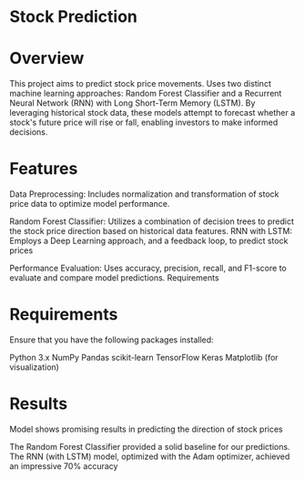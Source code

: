 # Stock Prediction
# Overview

This project aims to predict stock price movements. Uses two distinct machine learning approaches: Random Forest Classifier and a Recurrent Neural Network (RNN) with Long Short-Term Memory (LSTM). By leveraging historical stock data, these models attempt to forecast whether a stock's future price will rise or fall, enabling investors to make informed decisions.

# Features

Data Preprocessing: Includes normalization and transformation of stock price data to optimize model performance.

Random Forest Classifier: Utilizes a combination of decision trees to predict the stock price direction based on historical data features.
RNN with LSTM: Employs a Deep Learning approach, and a feedback loop, to predict stock prices

Performance Evaluation: Uses accuracy, precision, recall, and F1-score to evaluate and compare model predictions.
Requirements

# Requirements 
Ensure that you have the following packages installed:

Python 3.x
NumPy
Pandas
scikit-learn
TensorFlow
Keras
Matplotlib (for visualization)

# Results

Model shows promising results in predicting the direction of stock prices

The Random Forest Classifier provided a solid baseline for our predictions.
The RNN (with LSTM) model, optimized with the Adam optimizer, achieved an impressive 70% accuracy

